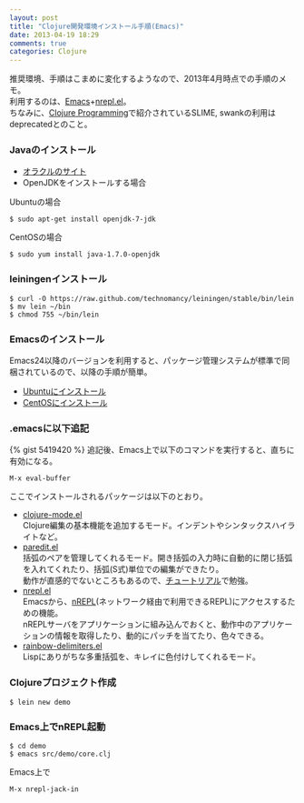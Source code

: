 ```yaml
---
layout: post
title: "Clojure開発環境インストール手順(Emacs)"
date: 2013-04-19 18:29
comments: true
categories: Clojure
---
```


推奨環境、手順はこまめに変化するようなので、2013年4月時点での手順のメモ。  
利用するのは、[Emacs](http://www.gnu.org/software/emacs/)+[nrepl.el](https://github.com/kingtim/nrepl.el)。  
ちなみに、[Clojure Programming](http://shop.oreilly.com/product/0636920013754.do)で紹介されているSLIME, swankの利用はdeprecatedとのこと。

### Javaのインストール
* [オラクルのサイト](http://www.oracle.com/technetwork/java/javase/downloads/index.html)
* OpenJDKをインストールする場合  

Ubuntuの場合
```
$ sudo apt-get install openjdk-7-jdk
```
CentOSの場合
```
$ sudo yum install java-1.7.0-openjdk
```

### leiningenインストール
```
$ curl -O https://raw.github.com/technomancy/leiningen/stable/bin/lein  
$ mv lein ~/bin  
$ chmod 755 ~/bin/lein  
```
### Emacsのインストール
Emacs24以降のバージョンを利用すると、パッケージ管理システムが標準で同梱されているので、以降の手順が簡単。

* [Ubuntuにインストール](http://gihyo.jp/admin/serial/01/ubuntu-recipe/0235)
* [CentOSにインストール](http://dqn.sakusakutto.jp/2012/06/centos62emacs241install.html)

### .emacsに以下追記
{% gist 5419420 %}
追記後、Emacs上で以下のコマンドを実行すると、直ちに有効になる。
```
M-x eval-buffer
```

ここでインストールされるパッケージは以下のとおり。

* [clojure-mode.el](https://github.com/technomancy/clojure-mode)  
Clojure編集の基本機能を追加するモード。インデントやシンタックスハイライトなど。
* [paredit.el](http://emacswiki.org/emacs/ParEdit)  
括弧のペアを管理してくれるモード。開き括弧の入力時に自動的に閉じ括弧を入れてくれたり、括弧(S式)単位での編集ができたり。  
動作が直感的でないところもあるので、[チュートリアル](http://www.daregada.sakuraweb.com/paredit_tutorial_ja.html)で勉強。
* [nrepl.el](https://github.com/kingtim/nrepl.el)  
Emacsから、[nREPL](https://github.com/clojure/tools.nrepl)(ネットワーク経由で利用できるREPL)にアクセスするための機能。  
nREPLサーバをアプリケーションに組み込んでおくと、動作中のアプリケーションの情報を取得したり、動的にパッチを当てたり、色々できる。
* [rainbow-delimiters.el](http://www.emacswiki.org/emacs/RainbowDelimiters)  
Lispにありがちな多重括弧を、キレイに色付けしてくれるモード。

### Clojureプロジェクト作成
```
$ lein new demo
```

### Emacs上でnREPL起動
```
$ cd demo
$ emacs src/demo/core.clj
```
Emacs上で
```
M-x nrepl-jack-in
```
